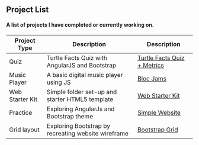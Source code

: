 ## Project List
#### A list of projects I have completed or currently working on.

Project Type  | Description   | Description
------------- | ------------- | -------------
Quiz | Turtle Facts Quiz with AngularJS and Bootstrap  | [Turtle Facts Quiz + Metrics](http://www.jagawebdev.com/turtleFacts/)
Music Player |  	A basic digital music player using JS  | [Bloc Jams](http://www.jagawebdev.com/bloc-jams/)
Web Starter Kit  | Simple folder set-up and starter HTML5 template | [Web Starter Kit](http://www.jagawebdev.com/web-starter-kit/)
Practice  | Exploring AngularJs and Bootstrap theme | [Simple Website](http://www.jagawebdev.com/simple-website-angularjs/)
Grid layout  | Exploring Bootstrap by recreating website wireframe | [Bootstrap Grid](http://www.jagawebdev.com/bootstrap-grid/)


